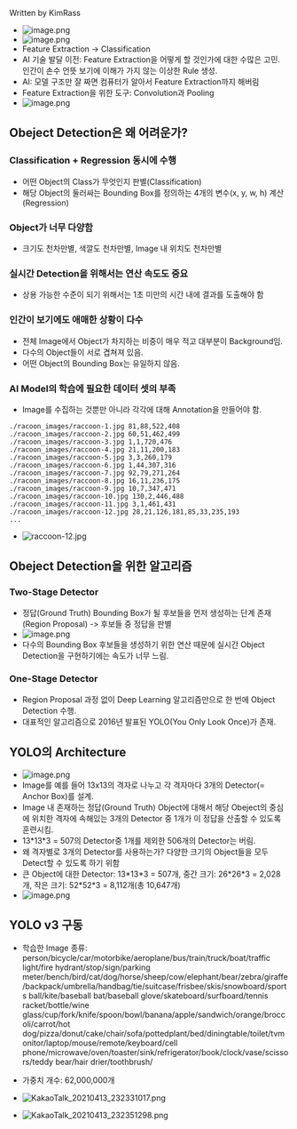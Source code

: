 Written by KimRass

- ![image.png](/files/3008821901398452965)
- ![image.png](/files/3011488520092691369)
- Feature Extraction -> Classification
- AI 기술 발달 이전: Feature Extraction을 어떻게 할 것인가에 대한 수많은 고민. 인간이 손수 언뜻 보기에 이해가 가지 않는 이상한 Rule 생성.
- AI: 모델 구조만 잘 짜면 컴퓨터가 알아서 Feature Extraction까지 해버림
- Feature Extraction을 위한 도구: Convolution과 Pooling
- ![image.png](/files/3010814950474546329)

## Obeject Detection은 왜 어려운가?
### Classification + Regression 동시에 수행
- 어떤 Object의 Class가 무엇인지 판별(Classification)
- 해당 Object의 둘러싸는 Bounding Box를 정의하는 4개의 변수(x, y, w, h) 계산(Regression)
### Object가 너무 다양함
- 크기도 천차만별, 색깔도 천차만별, Image 내 위치도 천차만별
### 실시간 Detection을 위해서는 연산 속도도 중요
- 상용 가능한 수준이 되기 위해서는 1초 미만의 시간 내에 결과를 도출해야 함
### 인간이 보기에도 애매한 상황이 다수
- 전체 Image에서 Object가 차지하는 비중이 매우 적고 대부분이 Background임.
- 다수의 Object들이 서로 겹쳐져 있음.
- 어떤 Object의 Bounding Box는 유일하지 않음.
### AI Model의 학습에 필요한 데이터 셋의 부족
- Image를 수집하는 것뿐만 아니라 각각에 대해 Annotation을 만들어야 함.
```
./racoon_images/raccoon-1.jpg 81,88,522,408
./racoon_images/raccoon-2.jpg 60,51,462,499
./racoon_images/raccoon-3.jpg 1,1,720,476
./racoon_images/raccoon-4.jpg 21,11,200,183
./racoon_images/raccoon-5.jpg 3,3,260,179
./racoon_images/raccoon-6.jpg 1,44,307,316
./racoon_images/raccoon-7.jpg 92,79,271,264
./racoon_images/raccoon-8.jpg 16,11,236,175
./racoon_images/raccoon-9.jpg 10,7,347,471
./racoon_images/raccoon-10.jpg 130,2,446,488
./racoon_images/raccoon-11.jpg 3,1,461,431
./racoon_images/raccoon-12.jpg 28,21,126,181,85,33,235,193
...
```
- ![raccoon-12.jpg](/files/3010819745248355667)

## Obeject Detection을 위한 알고리즘
### Two-Stage Detector
- 정답(Ground Truth) Bounding Box가 될 후보들을 먼저 생성하는 단계 존재(Region Proposal) -> 후보들 중 정답을 판별
- ![image.png](/files/3010821334595381762)
- 다수의 Bounding Box 후보들을 생성하기 위한 연산 때문에 실시간 Object Detection을 구현하기에는 속도가 너무 느림.

### One-Stage Detector
- Region Proposal 과정 없이 Deep Learning 알고리즘만으로 한 번에 Object Detection 수행.
- 대표적인 알고리즘으로 2016년 발표된 YOLO(You Only Look Once)가 존재.

## YOLO의 Architecture
- ![image.png](/files/3010825335194637938)
- Image를 예를 들어 13x13의 격자로 나누고 각 격자마다 3개의 Detector(= Anchor Box)를 설계.
- Image 내 존재하는 정답(Ground Truth) Object에 대해서 해당 Obeject의 중심에 위치한 격자에 속해있는 3개의 Detector 중 1개가 이 정답을 산출할 수 있도록 훈련시킴.
- 13\*13*3 = 507의 Detector중 1개를 제외한 506개의 Detector는 버림.
- 왜 격자별로 3개의 Detector를 사용하는가? 다양한 크기의 Object들을 모두 Detect할 수 있도록 하기 위함
- 큰 Object에 대한 Detector: 13\*13\*3 = 507개, 중간 크기: 26\*26\*3 = 2,028개, 작은 크기: 52\*52\*3 = 8,112개(총 10,647개)
- ![image.png](/files/3010825060871638425)

## YOLO v3 구동
- 학습한 Image 종류: person/bicycle/car/motorbike/aeroplane/bus/train/truck/boat/traffic light/fire hydrant/stop/sign/parking meter/bench/bird/cat/dog/horse/sheep/cow/elephant/bear/zebra/giraffe/backpack/umbrella/handbag/tie/suitcase/frisbee/skis/snowboard/sports ball/kite/baseball bat/baseball glove/skateboard/surfboard/tennis racket/bottle/wine glass/cup/fork/knife/spoon/bowl/banana/apple/sandwich/orange/broccoli/carrot/hot dog/pizza/donut/cake/chair/sofa/pottedplant/bed/diningtable/toilet/tvmonitor/laptop/mouse/remote/keyboard/cell phone/microwave/oven/toaster/sink/refrigerator/book/clock/vase/scissors/teddy bear/hair drier/toothbrush/
- 가중치 개수: 62,000,000개

- ![KakaoTalk_20210413_232331017.png](/files/2986874056206113170)
- ![KakaoTalk_20210413_232351298.png](/files/2986874086023699373)